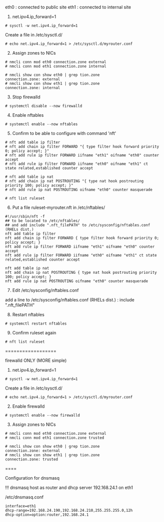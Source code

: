 
eth0 : connected to public site
eth1 : connected to internal site

1.  net.ipv4.ip_forward=1

````
# sysctl -w net.ipv4.ip_forward=1
````

Create a file in /etc/sysctl.d/

````
# echo net.ipv4.ip_forward=1 > /etc/sysctl.d/myrouter.conf
````

2. Assign zones to NICs

````
# nmcli conn mod eth0 connection.zone external
# nmcli conn mod eth1 connection.zone internal

# nmcli show con show eth0 | grep tion.zone
connection.zone: external
# nmcli show con show eth1 | grep tion.zone
connection.zone: internal
````

3. Stop firewalld
````
# systemctl disable --now firewalld
````

4. Enable nftables 
````
# systemctl enable --now nftables
````

5. Confirm to be able to configure with command 'nft' 

````
# nft add table ip filter
# nft add chain ip filter FORWARD "{ type filter hook forward priority 0; policy accept; }"
# nft add rule ip filter FORWARD iifname "eth1" oifname "eth0" counter accept
# nft add rule ip filter FORWARD iifname "eth0" oifname "eth1" ct state related,established counter accept

# nft add table ip nat
# nft add chain ip nat POSTROUTING "{ type nat hook postrouting priority 100; policy accept; }"
# nft add rule ip nat POSTROUTING oifname "eth0" counter masquerade

# nft list ruleset 
````


6. Put a file ruleset-myrouter.nft  in /etc/nftables/

````
#!/usr/sbin/nft -f 
## to be located to /etc/nftables/
## and add include ".nft_filePATH" to /etc/sysconfig/nftables.conf (RHELs dist.) 
nft add table ip filter
nft add chain ip filter FORWARD { type filter hook forward priority 0; policy accept; }
nft add rule ip filter FORWARD iifname "eth1" oifname "eth0" counter accept
nft add rule ip filter FORWARD iifname "eth0" oifname "eth1" ct state related,established counter accept

nft add table ip nat
nft add chain ip nat POSTROUTING { type nat hook postrouting priority 100; policy accept; }
nft add rule ip nat POSTROUTING oifname "eth0" counter masquerade
````

7. Edit /etc/sysconfig/nftables.conf

add a line to /etc/sysconfig/nftables.conf (RHELs dist.) :
include ".nft_filePATH" 

8. Restart nftables
````
# systemctl restart nftables
````
9. Confirm ruleset again 
````
# nft list ruleset 
````
==================

firewalld ONLY (MORE simple)

1.  net.ipv4.ip_forward=1

````
# sysctl -w net.ipv4.ip_forward=1
````

Create a file in /etc/sysctl.d/

````
# echo net.ipv4.ip_forward=1 > /etc/sysctl.d/myrouter.conf
````

2. Enable firewalld

````
# systemctl enable --now firewalld
````

3. Assign zones to NICs

````
# nmcli conn mod eth0 connection.zone external
# nmcli conn mod eth1 connection.zone trusted

# nmcli show con show eth0 | grep tion.zone
connection.zone: external
# nmcli show con show eth1 | grep tion.zone
connection.zone: trusted
````

====

Configuration for dnsmasq 
 
!!! dnsmasq host as router and dhcp server 192.168.24.1 on eth1

/etc/dnsmasq.conf

````
interface=eth1
dhcp-range=192.168.24.190,192.168.24.210,255.255.255.0,12h
dhcp-option=option:router,192.168.24.1
````
